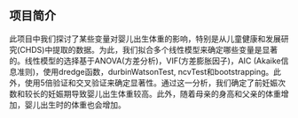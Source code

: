 ## 项目简介

此项目中我们探讨了某些变量对婴儿出生体重的影响，特别是从儿童健康和发展研究(CHDS)中提取的数据。为此，我们拟合多个线性模型来确定哪些变量是显著的。线性模型的选择基于ANOVA(方差分析)，VIF(方差膨胀因子)，AIC (Akaike信息准则)，使用dredge函数，durbinWatsonTest, ncvTest和bootstrapping。此外，使用5倍验证和交叉验证来确定显著性。通过这一分析，我们确定了前妊娠次数和较长的妊娠期导致婴儿出生体重较高。此外，随着母亲的身高和父亲的体重增加，婴儿出生时的体重也会增加。
